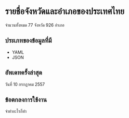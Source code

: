 รายชื่อจังหวัดและอำเภอของประเทศไทย
================================

จำนวนทั้งหมด 77 จังหวัด 926 อำเภอ

ประเภทของข้อมูลที่มี
--------------
* YAML
* JSON

อัพเดทครั้งล่าสุด
------------
วันที่ 10 กรกฎาคม 2557


ข้อตกลงการใช้งาน
--------------
จำทำอะไรก็ทำ
